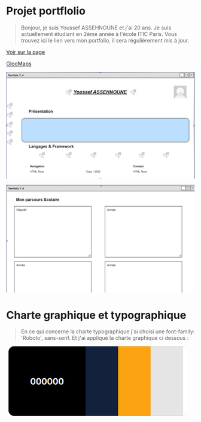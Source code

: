# Projet portflolio
>Bonjour, je suis Youssef ASSEHNOUNE et j'ai 20 ans. Je suis actuellement étudiant en 2ème année à l'école ITIC Paris. Vous trouvez ici le lien vers mon portfolio, il sera régulièrement mis à jour.

[Voir sur la page](https://youssef0801.github.io/projet-portfolio/)

[GlooMaps](https://www.gloomaps.com/zq4PNzMGH9)

![Wireframe](./asset/wireframe1.png )

![Wireframe](./asset/wireframe2.png)

#  Charte graphique et typographique
>En ce qui concerne la charte typographique j'ai choisi une font-family: 'Roboto', sans-serif. Et j'ai appliqué la charte graphique ci dessous :

![Wireframe](./asset/wireframe3.png)





